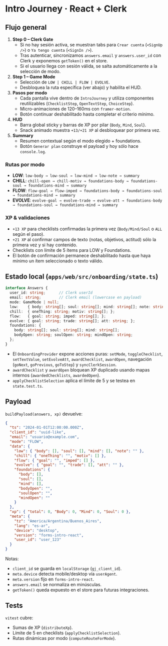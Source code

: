 # Intro Journey · React + Clerk

## Flujo general

1. **Step 0 – Clerk Gate**
   - Si no hay sesión activa, se muestran tabs para `Crear cuenta` (`<SignUp />`) o `Ya tengo cuenta` (`<SignIn />`).
   - Tras autenticar, sincronizamos `answers.email` y `answers.user_id` con Clerk y exponemos `getToken()` en el store.
   - Si el usuario llega con sesión válida, se salta automáticamente a la selección de modo.
2. **Step 1 – Game Mode**
   - Selección de `LOW | CHILL | FLOW | EVOLVE`.
   - Desbloquea la ruta específica (ver abajo) y habilita el HUD.
3. **Pasos por modo**
   - Cada pantalla vive dentro de `IntroJourney` y utiliza componentes reutilizables (`ChecklistStep`, `OpenTextStep`, `ChoiceStep`).
   - Micro-animaciones de 120–160ms con `framer-motion`.
   - Botón continuar deshabilitado hasta completar el criterio mínimo.
4. **HUD**
   - Barra global sticky y barras de XP por pilar (`Body`, `Mind`, `Soul`).
   - Snack animado muestra `+13/+21 XP` al desbloquear por primera vez.
5. **Summary**
   - Resumen contextual según el modo elegido + foundations.
   - Botón `Generar plan` construye el payload y hoy sólo hace `console.log`.

### Rutas por modo

- **LOW**: `low-body → low-soul → low-mind → low-note → summary`
- **CHILL**: `chill-open → chill-motiv → foundations-body → foundations-soul → foundations-mind → summary`
- **FLOW**: `flow-goal → flow-imped → foundations-body → foundations-soul → foundations-mind → summary`
- **EVOLVE**: `evolve-goal → evolve-trade → evolve-att → foundations-body → foundations-soul → foundations-mind → summary`

### XP & validaciones

- `+13 XP` para checklists confirmadas la primera vez (`Body/Mind/Soul` o `ALL` según el paso).
- `+21 XP` al confirmar campos de texto (notas, objetivos, actitud) sólo la primera vez y si hay contenido.
- Checklists con límite de 5 ítems para LOW y Foundations.
- El botón de confirmación permanece deshabilitado hasta que haya mínimo un ítem seleccionado o texto válido.

## Estado local (`apps/web/src/onboarding/state.ts`)

```ts
interface Answers {
  user_id: string;      // Clerk userId
  email: string;        // Clerk email (lowercase en payload)
  mode: GameMode | null;
  low:    { body: string[]; soul: string[]; mind: string[]; note: string; };
  chill:  { oneThing: string; motiv: string[]; };
  flow:   { goal: string; imped: string[]; };
  evolve: { goal: string; trade: string[]; att: string; };
  foundations: {
    body: string[]; soul: string[]; mind: string[];
    bodyOpen: string; soulOpen: string; mindOpen: string;
  };
}
```

- El `OnboardingProvider` expone acciones puras: `setMode`, `toggleChecklist`, `setTextValue`, `setEvolveAtt`, `awardChecklist`, `awardOpen`, navegación (`goNext`, `goPrevious`, `goToStep`) y `syncClerkSession`.
- `awardChecklist` y `awardOpen` bloquean XP duplicado usando mapas internos (`awardedChecklists`, `awardedOpen`).
- `applyChecklistSelection` aplica el límite de 5 y se testea en `state.test.ts`.

## Payload

`buildPayload(answers, xp)` devuelve:

```json
{
  "ts": "2024-01-01T12:00:00.000Z",
  "client_id": "uuid-like",
  "email": "usuario@example.com",
  "mode": "FLOW",
  "data": {
    "low": { "body": [], "soul": [], "mind": [], "note": "" },
    "chill": { "oneThing": "", "motiv": [] },
    "flow": { "goal": "", "imped": [] },
    "evolve": { "goal": "", "trade": [], "att": "" },
    "foundations": {
      "body": [],
      "soul": [],
      "mind": [],
      "bodyOpen": "",
      "soulOpen": "",
      "mindOpen": ""
    }
  },
  "xp": { "total": 0, "Body": 0, "Mind": 0, "Soul": 0 },
  "meta": {
    "tz": "America/Argentina/Buenos_Aires",
    "lang": "es-ar",
    "device": "desktop",
    "version": "forms-intro-react",
    "user_id": "user_123"
  }
}
```

Notas:
- `client_id` se guarda en `localStorage` (`gj_client_id`).
- `meta.device` detecta mobile/desktop vía `userAgent`.
- `meta.version` fijo en `forms-intro-react`.
- `answers.email` se normaliza en minúsculas.
- `getToken()` queda expuesto en el store para futuras integraciones.

## Tests

`vitest` cubre:
- Sumas de XP (`distributeXp`).
- Límite de 5 en checklists (`applyChecklistSelection`).
- Rutas dinámicas por modo (`computeRouteForMode`).
